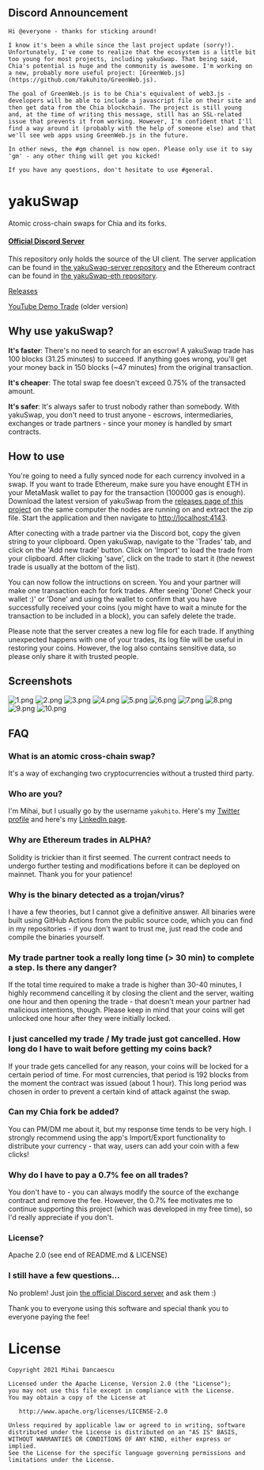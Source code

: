 ## Discord Announcement
```
Hi @everyone - thanks for sticking around!

I know it's been a while since the last project update (sorry!). Unfortunately, I've come to realize that the ecosystem is a little bit too young for most projects, including yakuSwap. That being said, Chia's potential is huge and the community is awesome. I'm working on a new, probably more useful project: [GreenWeb.js](https://github.com/Yakuhito/GreenWeb.js).

The goal of GreenWeb.js is to be Chia's equivalent of web3.js - developers will be able to include a javascript file on their site and then get data from the Chia blockchain. The project is still young and, at the time of writing this message, still has an SSL-related issue that prevents it from working. However, I'm confident that I'll find a way around it (probably with the help of someone else) and that we'll see web apps using GreenWeb.js in the future.

In other news, the #gm channel is now open. Please only use it to say 'gm' - any other thing will get you kicked!

If you have any questions, don't hesitate to use #general.
```

# yakuSwap

Atomic cross-chain swaps for Chia and its forks.

#### [Official Discord Server](https://discord.gg/yNVNvQyYXn)

This repository only holds the source of the UI client. The server application can be found in [the yakuSwap-server repository](https://github.com/Yakuhito/yakuSwap-server) and the Ethereum contract can be found in [the yakuSwap-eth repository](https://github.com/Yakuhito/yakuSwap-eth).

[Releases](https://github.com/Yakuhito/yakuSwap/releases)

[YouTube Demo Trade](https://youtu.be/3iAqYNNq-h8) (older version)

## Why use yakuSwap?

**It's faster**: There's no need to search for an escrow! A yakuSwap trade has 100 blocks (31.25 minutes) to succeed. If anything goes wrong, you'll get your money back in 150 blocks (~47 minutes) from the original transaction.

**It's cheaper**: The total swap fee doesn't exceed 0.75% of the transacted amount.

**It's safer**: It's always safer to trust nobody rather than somebody. With yakuSwap, you don't need to trust anyone - escrows, intermediaries, exchanges or trade partners - since your money is handled by smart contracts.

## How to use
You're going to need a fully synced node for each currency involved in a swap. If you want to trade Ethereum, make sure you have enought ETH in your MetaMask wallet to pay for the transaction (100000 gas is enough). Download the latest version of yakuSwap from the [releases page of this project](https://github.com/Yakuhito/yakuSwap/releases) on the same computer the nodes are running on and extract the zip file. Start the application and then navigate to [http://localhost:4143](http://localhost:4143).

After conecting with a trade partner via the Discord bot, copy the given string to your clipboard. Open yakuSwap, navigate to the 'Trades' tab, and click on the 'Add new trade' button. Click on 'Import' to load the trade from your clipboard. After clicking 'save', click on the trade to start it (the newest trade is usually at the bottom of the list).

You can now follow the intructions on screen. You and your partner will make one transaction each for fork trades. After seeing 'Done! Check your wallet :)' or 'Done' and  using the wallet to confirm that you have successfully received your coins (you might have to wait a minute for the transaction to be included in a block), you can safely delete the trade.

Please note that the server creates a new log file for each trade. If anything unexpected happens with one of your trades, its log file will be useful in restoring your coins. However, the log also contains sensitive data, so please only share it with trusted people.

## Screenshots
![1.png](/screenshots/1.png?raw=true "")
![2.png](/screenshots/2.png?raw=true "")
![3.png](/screenshots/3.png?raw=true "")
![4.png](/screenshots/4.png?raw=true "")
![5.png](/screenshots/5.png?raw=true "")
![6.png](/screenshots/6.png?raw=true "")
![7.png](/screenshots/7.png?raw=true "")
![8.png](/screenshots/8.png?raw=true "")
![9.png](/screenshots/9.png?raw=true "")
![10.png](/screenshots/10.png?raw=true "")

## FAQ
### What is an atomic cross-chain swap?
It's a way of exchanging two cryptocurrencies without a trusted third party.

### Who are you?
I'm Mihai, but I usually go by the username `yakuhito`. Here's my [Twitter profile](https://twitter.com/yakuh1t0) and here's my [LinkedIn page](https://ro.linkedin.com/in/mihai-dancaescu-668a2a177).

### Why are Ethereum trades in ALPHA?
Solidity is trickier than it first seemed. The current contract needs to undergo further testing and modifications before it can be deployed on mainnet. Thank you for your patience!

### Why is the binary detected as a trojan/virus?
I have a few theories, but I cannot give a definitive answer. All binaries were built using GitHub Actions from the public source code, which you can find in my repositories - if you don't want to trust me, just read the code and compile the binaries yourself.

### My trade partner took a really long time (> 30 min) to complete a step. Is there any danger?
If the total time required to make a trade is higher than 30-40 minutes, I highly recommend cancelling it by closing the client and the server, waiting one hour and then opening the trade - that doesn't mean your partner had malicious intentions, though. Please keep in mind that your coins will get unlocked one hour after they were initially locked.

### I just cancelled my trade / My trade just got cancelled. How long do I have to wait before getting my coins back?
If your trade gets cancelled for any reason, your coins will be locked for a certain period of time. For most currencies, that period is 192 blocks from the moment the contract was issued (about 1 hour). This long period was chosen in order to prevent a certain kind of attack against the swap.

### Can my Chia fork be added?
You can PM/DM me about it, but my response time tends to be very high. I strongly recommend using the app's Import/Export functionality to distribute your currency - that way, users can add your coin with a few clicks!


### Why do I have to pay a 0.7% fee on all trades?
You don't have to - you can always modify the source of the exchange contract and remove the fee. However, the 0.7% fee motivates me to continue supporting this project (which was developed in my free time), so I'd really appreciate if you don't.

### License?
Apache 2.0 (see end of README.md & LICENSE)

### I still have a few questions...
No problem! Just join [the official Discord server](https://discord.gg/yNVNvQyYXn) and ask them :)

Thank you to everyone using this software and special thank you to everyone paying the fee!

License
=======
    Copyright 2021 Mihai Dancaescu

    Licensed under the Apache License, Version 2.0 (the "License");
    you may not use this file except in compliance with the License.
    You may obtain a copy of the License at

       http://www.apache.org/licenses/LICENSE-2.0

    Unless required by applicable law or agreed to in writing, software
    distributed under the License is distributed on an "AS IS" BASIS,
    WITHOUT WARRANTIES OR CONDITIONS OF ANY KIND, either express or implied.
    See the License for the specific language governing permissions and
    limitations under the License.
